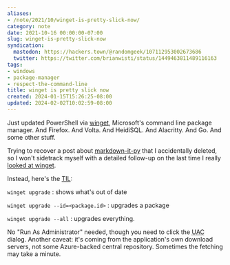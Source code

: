 ```yaml
---
aliases:
- /note/2021/10/winget-is-pretty-slick-now/
category: note
date: 2021-10-16 00:00:00-07:00
slug: winget-is-pretty-slick-now
syndication:
  mastodon: https://hackers.town/@randomgeek/107112953002673686
  twitter: https://twitter.com/brianwisti/status/1449463811489116163
tags:
- windows
- package-manager
- respect-the-command-line
title: winget is pretty slick now
created: 2024-01-15T15:26:25-08:00
updated: 2024-02-02T10:02:59-08:00
---
```


Just updated PowerShell via [winget](https://docs.microsoft.com/en-us/windows/package-manager/winget/), Microsoft's command line package manager. And Firefox. And Volta. And HeidiSQL. And Alacritty. And Go. And some other stuff.

Trying to recover a post about [markdown-it-py](https://markdown-it-py.readthedocs.io/en/latest/index.html) that I accidentally deleted, so I won't sidetrack myself with a detailed follow-up on the last time I really [looked at winget](../../2020/06/winget.md).

Instead, here's the [TIL](../../../card/TIL.md):

`winget upgrade`
: shows what's out of date

`winget upgrade --id=<package.id>`
: upgrades a package

`winget upgrade --all`
: upgrades everything.

No "Run As Administrator" needed, though you need to click the <abbr title="User Access Control">UAC</abbr> dialog. Another caveat: it's coming from the application's own download servers, not some Azure-backed central repository. Sometimes the fetching may take a minute.
